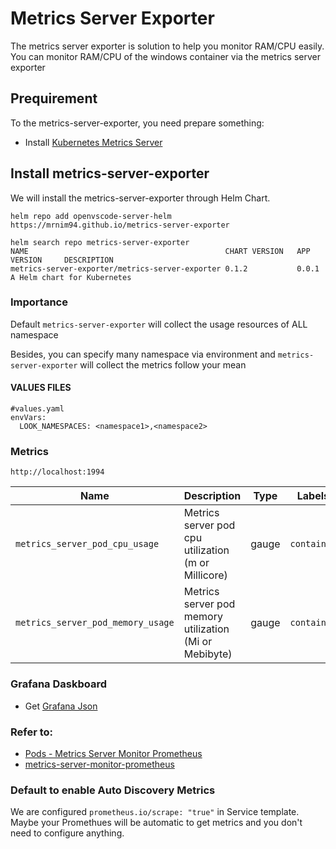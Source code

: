 # Metrics Server Exporter

The metrics server exporter is solution to help you monitor RAM/CPU easily.  
You can monitor RAM/CPU of the windows container via the metrics server exporter


## Prequirement

To the metrics-server-exporter, you need prepare something:

- Install [Kubernetes Metrics Server](https://github.com/kubernetes-sigs/metrics-server)

## Install metrics-server-exporter

We will install the metrics-server-exporter through Helm Chart.

```
helm repo add openvscode-server-helm https://mrnim94.github.io/metrics-server-exporter

helm search repo metrics-server-exporter
NAME                                            CHART VERSION   APP VERSION     DESCRIPTION
metrics-server-exporter/metrics-server-exporter 0.1.2           0.0.1           A Helm chart for Kubernetes
```
### Importance
Default `metrics-server-exporter` will collect the usage resources of ALL namespace

Besides, you can specify many namespace via environment and `metrics-server-exporter` will collect the metrics follow your mean

#### VALUES FILES
```
#values.yaml
envVars:
  LOOK_NAMESPACES: <namespace1>,<namespace2>
```

### Metrics
```
http://localhost:1994
```
Name | Description | Type | Labels
-----|-------------|------|-------
`metrics_server_pod_cpu_usage` | Metrics server pod cpu utilization (m or Millicore) | gauge | `container`
`metrics_server_pod_memory_usage` | Metrics server pod memory utilization (Mi or Mebibyte) | gauge | `container`

### Grafana Daskboard
- Get [Grafana Json](https://grafana.com/grafana/dashboards/19451-pods-metrics-server-monitor-prometheus/)


### Refer to:

- [Pods - Metrics Server Monitor Prometheus](https://grafana.com/grafana/dashboards/8760-pods-metrics-server-monitor-prometheus/)
- [metrics-server-monitor-prometheus](https://github.com/AdrianBalcan/metrics-server-monitor-prometheus)

### Default to enable Auto Discovery Metrics
We are configured `prometheus.io/scrape: "true"` in Service template.   
Maybe your Promethues will be automatic to get metrics and you don't need to configure anything.